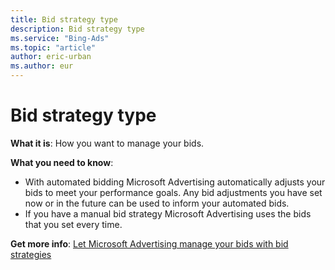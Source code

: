 ```yaml
---
title: Bid strategy type
description: Bid strategy type
ms.service: "Bing-Ads"
ms.topic: "article"
author: eric-urban
ms.author: eur
---
```


# Bid strategy type

**What it is**: How you want to manage your bids.

**What you need to know**:
- With automated bidding Microsoft Advertising automatically adjusts your bids to meet your performance goals. Any bid adjustments you have set now or in the future can be used to inform your automated bids.
- If you have a manual bid strategy Microsoft Advertising uses the bids that you set every time.

**Get more info**:  [Let Microsoft Advertising manage your bids with bid strategies](../hlp_BA_CONC_BidStrategy.md)


